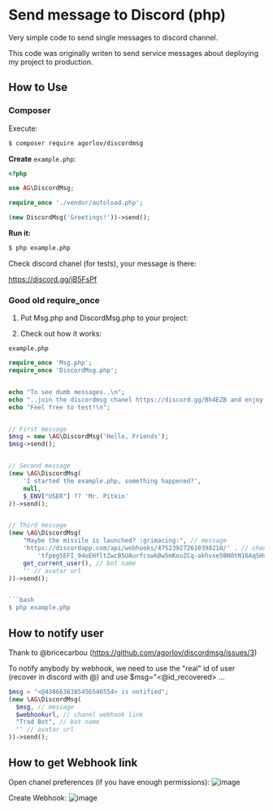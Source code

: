 # Send message to Discord (php)

Very simple code to send single messages to discord channel.

This code was originally writen to send service messages
about deploying my project to production.

## How to Use

### Composer

Execute:

```bash
$ composer require agorlov/discordmsg
``` 

**Create** ``example.php``:

```php
<?php

use AG\DiscordMsg;

require_once './vendor/autoload.php';

(new DiscordMsg('Greetings!'))->send();
```

**Run it:**

```bash
$ php example.php
```

Check discord chanel (for tests), your message is there:

https://discord.gg/jB5FsPf




### Good old require_once

1. Put Msg.php and DiscordMsg.php to your project: 

2. Check out how it works:


``example.php``

```php
require_once 'Msg.php';
require_once 'DiscordMsg.php';


echo "To see dumb messages..\n";
echo "..join the discordmsg chanel https://discord.gg/Bh4EZB and enjoy!\n";
echo "Feel free to test!\n";


// First message
$msg = new \AG\DiscordMsg('Hello, Friends');
$msg->send();


// Second message
(new \AG\DiscordMsg(
    'I started the example.php, something happened?',
    null,
    $_ENV["USER"] ?? 'Mr. Pitkin'
))->send();


// Third message
(new \AG\DiscordMsg(
    "Maybe the missile is launched? :grimacing:", // message
    'https://discordapp.com/api/webhooks/475239272610398218/' . // chanel webhook link
        'tfpeg5EFI_94oEHfltZwcB5UAurfcswkBw5mKouZCq-akhvxe5BNOtN16AqSHvmSwpum',
    get_current_user(), // bot name
    '' // avatar url
))->send();


```bash
$ php example.php
```

## How to notify user

Thank to @bricecarbou (https://github.com/agorlov/discordmsg/issues/3)

To notify anybody by webhook, we need to use the "real" id of user (recover in discord with @<username>) and use $msg="<@id_recovered> ...

```php
$msg = "<@4386638385456546554> is notified";
(new \AG\DiscordMsg(
  $msg, // message
  $webhookurl, // chanel webhook link
  "Trad Bot", // bot name
  '' // avatar url
))->send();
```


## How to get Webhook link

Open chanel preferences (if you have enough permissions):
![image](https://user-images.githubusercontent.com/2485728/43675882-27431cc0-97f0-11e8-8092-917494a87bd3.png)

Create Webhook:
![image](https://user-images.githubusercontent.com/2485728/43675886-33ca6872-97f0-11e8-93d9-1a48c35843a9.png)

